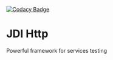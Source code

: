 [![Codacy Badge](https://api.codacy.com/project/badge/Grade/33945d791ef14f41ae05740328d7bdb9)](https://www.codacy.com/app/jdi-testing/jdi-dark?utm_source=github.com&amp;utm_medium=referral&amp;utm_content=jdi-testing/jdi-dark&amp;utm_campaign=Badge_Grade)

# JDI Http
Powerful framework for services testing

